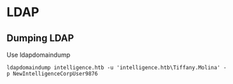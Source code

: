 # LDAP

## Dumping LDAP

Use ldapdomaindump

```
ldapdomaindump intelligence.htb -u 'intelligence.htb\Tiffany.Molina' -p NewIntelligenceCorpUser9876
```

